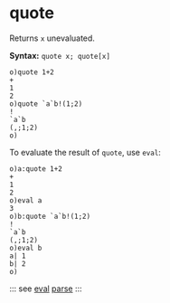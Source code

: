 # quote

Returns `x` unevaluated.

**Syntax:** ```quote x; quote[x]```

```o
o)quote 1+2
+
1
2
o)quote `a`b!(1;2)
!
`a`b
(,;1;2)
o)
```

To evaluate the result of `quote`, use `eval`:

```o
o)a:quote 1+2
+
1
2
o)eval a
3
o)b:quote `a`b!(1;2)
!
`a`b
(,;1;2)
o)eval b
a| 1
b| 2
o)
```

::: see
[eval](/verbs/concurrency/eval.md)
[parse](/verbs/string/parse.md)
:::
